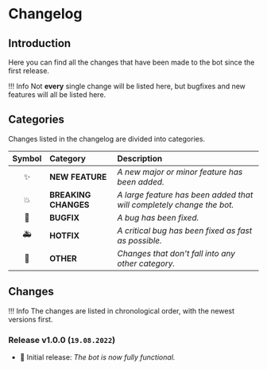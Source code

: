 # **Changelog**

## **Introduction**

Here you can find all the changes that have been made to the bot since the first release.

!!! Info
    Not **every** single change will be listed here, but bugfixes and new features will all be listed here.

## **Categories**

Changes listed in the changelog are divided into categories.

| Symbol | Category | Description
|:-:|:-|:-|
| ✨ | **NEW FEATURE** | *A new major or minor feature has been added.*
| 💥 | **BREAKING CHANGES** | *A large feature has been added that will completely change the bot.*
| 🐛 | **BUGFIX** | *A bug has been fixed.*
| 🚑 | **HOTFIX** | *A critical bug has been fixed as fast as possible.*
| 📝 | **OTHER** | *Changes that don't fall into any other category.*

## **Changes**

!!! Info
    The changes are listed in chronological order, with the newest versions first.

### **Release v1.0.0 (**`19.08.2022`**)**

- 📝 Initial release: *The bot is now fully functional.*